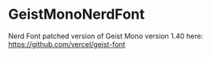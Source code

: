 # GeistMonoNerdFont

Nerd Font patched version of Geist Mono version 1.40 here: https://github.com/vercel/geist-font
